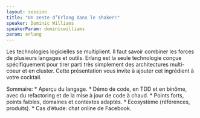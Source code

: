 ```yaml
---
layout: session
title: "Un zeste d’Erlang dans le shaker!"
speaker: Dominic Williams
speakerParam: dominicwilliams
param: erlang
---
```


Les technologies logicielles se multiplient. Il faut savoir combiner les forces de plusieurs langages et outils.
Erlang est la seule technologie conçue spécifiquement pour tirer parti très simplement des architectures multi-coeur et en cluster.
Cette présentation vous invite à ajouter cet ingrédient à votre cocktail.

Sommaire:
    * Aperçu du langage.
    * Démo de code, en TDD et en binôme, avec  du refactoring et de la mise à jour de code à chaud.
    * Points forts, points faibles, domaines et contextes adaptés.
    * Ecosystème (références, produits).
    * Cas d’étude: chat online de Facebook.